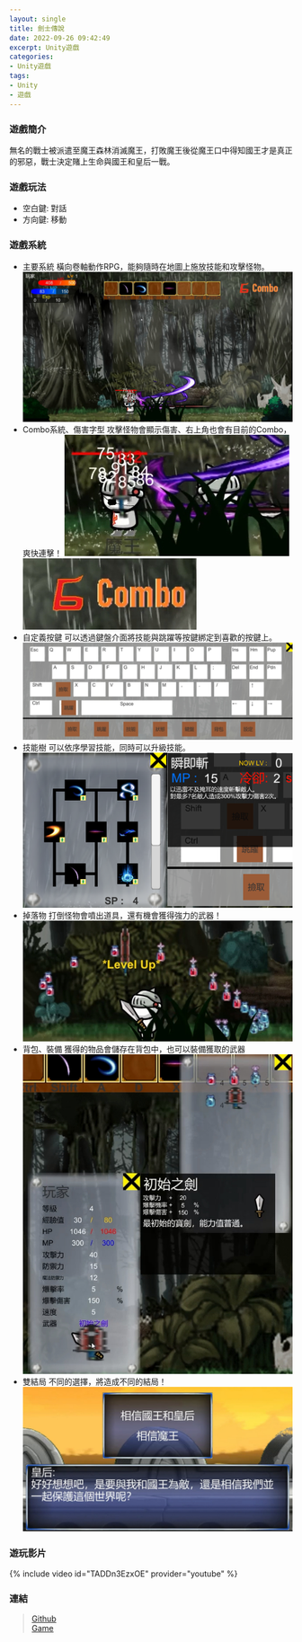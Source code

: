 ```yaml
---
layout: single
title: 劍士傳說
date: 2022-09-26 09:42:49
excerpt: Unity遊戲
categories:
- Unity遊戲
tags:
- Unity
- 遊戲
---
```


### 遊戲簡介 

無名的戰士被派遣至魔王森林消滅魔王，打敗魔王後從魔王口中得知國王才是真正的邪惡，戰士決定賭上生命與國王和皇后一戰。

### 遊戲玩法  
* 空白鍵: 對話
* 方向鍵: 移動  

### 遊戲系統
* 主要系統
橫向卷軸動作RPG，能夠隨時在地圖上施放技能和攻擊怪物。
![](/assets/imgs/Unity/SwordLegend/Main.jpg)
* Combo系統、傷害字型
攻擊怪物會顯示傷害、右上角也會有目前的Combo，爽快連擊！
![](/assets/imgs/Unity/SwordLegend/Damage.jpg)
![](/assets/imgs/Unity/SwordLegend/Combo.jpg)
* 自定義按鍵
可以透過鍵盤介面將技能與跳躍等按鍵綁定到喜歡的按鍵上。
![](/assets/imgs/Unity/SwordLegend/Keyboard.jpg)
* 技能樹
可以依序學習技能，同時可以升級技能。
![](/assets/imgs/Unity/SwordLegend/SkillTree.png)
* 掉落物
打倒怪物會噴出道具，還有機會獲得強力的武器！
![](/assets/imgs/Unity/SwordLegend/Item.jpg)
* 背包、裝備
獲得的物品會儲存在背包中，也可以裝備獲取的武器
![](/assets/imgs/Unity/SwordLegend/Equip.jpg)
* 雙結局
不同的選擇，將造成不同的結局！
![](/assets/imgs/Unity/SwordLegend/Selection.jpg)

### 遊玩影片
{% include video id="TADDn3EzxOE" provider="youtube" %}

### 連結
> [Github](https://github.com/Fengleaf/UnityGame-SwordManLegend)  
> [Game](https://drive.google.com/drive/folders/1A86UMny_05ncU-zCjhmUzx4t-AfM1xlm?usp=sharing)


